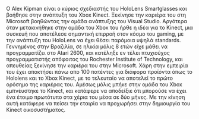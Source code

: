 Ο Alex Kipman είναι ο κύριος σχεδιαστής του HoloLens Smartglasses και βοήθησε στην ανάπτυξη του Xbox Kinect. Ξεκίνησε την καριέρα του στη Microsoft βοηθώντας την ομάδα ανάπτυξης του Visual Studio. Αργότερα όταν μετακινήθηκε στην ομάδα του Xbox του ήρθε η ιδέα για το Kinect, μια συσκευή που αποτέλεσε σημαντική επιρροή στον κόσμο του gaming, με την ανάπτυξη του HoloLens να έχει θέσει παρόμοια υψηλά standards. Γεννημένος στην Βραζιλία, σε ηλικία μόλις 8 ετών είχε μάθει να προγραμματίζει στο Atari 2600, και κατέληξε εν τέλει πτυχιούχος προγραμματιστής απόφοιτος του Rochester Institute of Technology, και απευθείας ξεκίνησε την καριέρα του στην Microsoft. Χάρη στην εμπειρία του έχει αποκτήσει πάνω απο 100 πατέντες για διάφορα προϊόντα όπως το Hololens και το Xbox Kinect, με το τελευταίο να αποτελεί το πρώτο ορόσημο της καριέρας του. Αμέσως μόλις μπήκε στην ομάδα του Xbox εμπνέυστηκε το Kinect, και κατάφερε να αποδείξιε ότι μπορούσε να έχει ένα έτοιμο πρωτότυπο στα χέρια του μέσα σε δύο μήνες. Με την κίνηση αυτή κατάφερε να πείσει την εταιρία να προχωρήσει στην δημιουργία του Kinect οικοσυστήματος.

